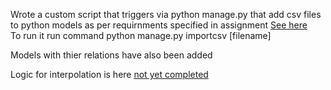 

Wrote a custom script that triggers via python manage.py that add csv files to python models as per requirnments specified in assignment [See here](api/management/commands/importcsv.py)  
To run it run command python manage.py importcsv [filename]

Models with thier relations have also been added

Logic for interpolation is here [not yet completed](api/views.py)
